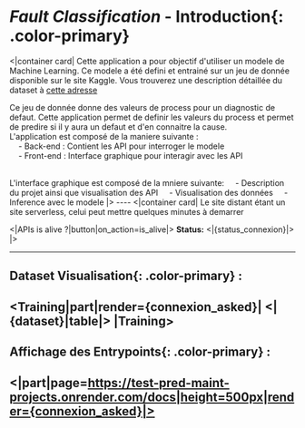 # *Fault Classification* - **Introduction**{: .color-primary}

<|container card|
Cette application a pour objectif d'utiliser un modele de Machine Learning.
Ce modele a été defini et entrainé sur un jeu de donnée disponible sur le site Kaggle.
Vous trouverez une description détaillée du dataset à [cette adresse](https://www.kaggle.com/datasets/shivamb/machine-predictive-maintenance-classification)

Ce jeu de donnée donne des valeurs de process pour un diagnostic de defaut.
Cette application permet de definir les valeurs du process et permet de predire si il y aura un defaut et d'en connaitre la cause.
<br/>
L'application est composé de la maniere suivante :  
&nbsp;&nbsp;&nbsp;&nbsp;- Back-end : Contient les API pour interroger le modele  
&nbsp;&nbsp;&nbsp;&nbsp;- Front-end : Interface graphique pour interagir avec les API  

<br/>
L'interface graphique est composé de la mniere suivante:  
&nbsp;&nbsp;&nbsp;&nbsp;- Description du projet ainsi que visualisation des API  
&nbsp;&nbsp;&nbsp;&nbsp;- Visualisation des données  
&nbsp;&nbsp;&nbsp;&nbsp;- Inference avec le modele   
|>
----
<|container card|
Le site distant étant un site serverless, celui peut mettre quelques minutes à demarrer

<|APIs is alive ?|button|on_action=is_alive|>
  **Status:** <|{status_connexion}|>
|>

----
## Dataset **Visualisation**{: .color-primary} : 
<Training|part|render={connexion_asked}|
<|{dataset}|table|>
|Training>
----
## Affichage des **Entrypoints**{: .color-primary} :
<|part|page=https://test-pred-maint-projects.onrender.com/docs|height=500px|render={connexion_asked}|>
----

